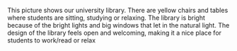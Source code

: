 This picture shows our university library. There are yellow chairs and tables where students are sitting, studying or relaxing. The library is bright because of the bright lights and big windows that let in the natural light. The design of the library feels open and welcoming, making it a nice place for students to work/read or relax